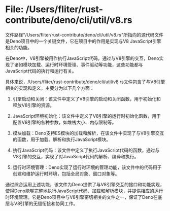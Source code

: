 # File: /Users/fliter/rust-contribute/deno/cli/util/v8.rs

文件路径"/Users/fliter/rust-contribute/deno/cli/util/v8.rs"所指向的源代码文件是Deno项目中的一个关键文件，它在项目中的作用是实现与V8 JavaScript引擎相关的功能。

在Deno中，V8引擎被用作执行JavaScript代码。通过与V8引擎的交互，Deno实现了诸如模块加载、运行时环境管理、事件驱动等功能，这些功能都与JavaScript代码的执行和运行有关。

具体来说，/Users/fliter/rust-contribute/deno/cli/util/v8.rs文件包含了与V8引擎相关的实现和定义，主要分为以下几个方面：

1. 引擎启动和关闭：该文件中定义了V8引擎的启动和关闭函数，用于初始化和释放V8引擎的资源。

2. JavaScript环境初始化：该文件中定义了V8引擎的运行时初始化函数，用于配置V8引擎的各种参数，如堆栈大小、内存限制等。

3. 模块加载：Deno支持ES模块的加载和解析，在该文件中实现了与V8引擎交互的函数，用于加载、解析和执行JavaScript模块。

4. 执行JavaScript代码：该文件中定义了执行JavaScript代码的函数，通过与V8引擎的交互，实现了对JavaScript代码的解析、编译和执行。

5. 运行时环境管理：Deno实现了运行时环境的管理功能，该文件中的代码用于创建和维护运行时环境，包括全局对象、窗口对象等。

通过综合运用上述功能，该文件为Deno提供了与V8引擎交互的接口和功能实现，使得Deno能够完整地执行JavaScript代码、加载和解析模块，并提供相应的运行时环境管理。它是Deno项目中与V8引擎密切相关的文件之一，保证了Deno在底层与V8引擎的无缝衔接和协同工作。

